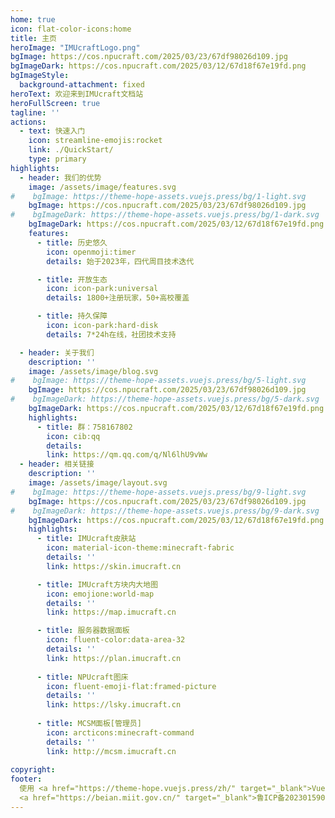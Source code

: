 ```yaml
---
home: true
icon: flat-color-icons:home
title: 主页
heroImage: "IMUcraftLogo.png"
bgImage: https://cos.npucraft.com/2025/03/23/67df98026d109.jpg
bgImageDark: https://cos.npucraft.com/2025/03/12/67d18f67e19fd.png
bgImageStyle:
  background-attachment: fixed
heroText: 欢迎来到IMUcraft文档站
heroFullScreen: true
tagline: ''
actions:
  - text: 快速入门
    icon: streamline-emojis:rocket
    link: ./QuickStart/
    type: primary
highlights:
  - header: 我们的优势
    image: /assets/image/features.svg
#    bgImage: https://theme-hope-assets.vuejs.press/bg/1-light.svg
    bgImage: https://cos.npucraft.com/2025/03/23/67df98026d109.jpg
#    bgImageDark: https://theme-hope-assets.vuejs.press/bg/1-dark.svg
    bgImageDark: https://cos.npucraft.com/2025/03/12/67d18f67e19fd.png
    features:
      - title: 历史悠久
        icon: openmoji:timer
        details: 始于2023年，四代周目技术迭代

      - title: 开放生态
        icon: icon-park:universal
        details: 1800+注册玩家，50+高校覆盖

      - title: 持久保障
        icon: icon-park:hard-disk
        details: 7*24h在线，社团技术支持

  - header: 关于我们
    description: ''
    image: /assets/image/blog.svg
#    bgImage: https://theme-hope-assets.vuejs.press/bg/5-light.svg
    bgImage: https://cos.npucraft.com/2025/03/23/67df98026d109.jpg
#    bgImageDark: https://theme-hope-assets.vuejs.press/bg/5-dark.svg
    bgImageDark: https://cos.npucraft.com/2025/03/12/67d18f67e19fd.png
    highlights:
      - title: 群：758167802
        icon: cib:qq
        details:
        link: https://qm.qq.com/q/Nl6lhU9vWw
  - header: 相关链接
    description: ''
    image: /assets/image/layout.svg
#    bgImage: https://theme-hope-assets.vuejs.press/bg/9-light.svg
    bgImage: https://cos.npucraft.com/2025/03/23/67df98026d109.jpg
#    bgImageDark: https://theme-hope-assets.vuejs.press/bg/9-dark.svg
    bgImageDark: https://cos.npucraft.com/2025/03/12/67d18f67e19fd.png    
    highlights:
      - title: IMUcraft皮肤站
        icon: material-icon-theme:minecraft-fabric
        details: ''
        link: https://skin.imucraft.cn

      - title: IMUcraft方块内大地图
        icon: emojione:world-map
        details: ''
        link: https://map.imucraft.cn

      - title: 服务器数据面板
        icon: fluent-color:data-area-32
        details: ''
        link: https://plan.imucraft.cn
        
      - title: NPUcraft图床
        icon: fluent-emoji-flat:framed-picture
        details: ''
        link: https://lsky.imucraft.cn
        
      - title: MCSM面板[管理员]
        icon: arcticons:minecraft-command
        details: ''
        link: http://mcsm.imucraft.cn
        
copyright: 
footer: 
  使用 <a href="https://theme-hope.vuejs.press/zh/" target="_blank">VuePress Theme Hope</a> 主题 | MIT 协议, 版权所有 © 2025-至今 | 
  <a href="https://beian.miit.gov.cn/" target="_blank">鲁ICP备2023015906号-1</a>
---
```

